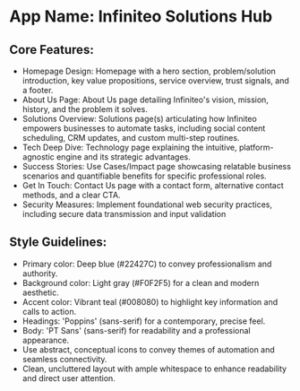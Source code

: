 # **App Name**: Infiniteo Solutions Hub

## Core Features:

- Homepage Design: Homepage with a hero section, problem/solution introduction, key value propositions, service overview, trust signals, and a footer.
- About Us Page: About Us page detailing Infiniteo's vision, mission, history, and the problem it solves.
- Solutions Overview: Solutions page(s) articulating how Infiniteo empowers businesses to automate tasks, including social content scheduling, CRM updates, and custom multi-step routines.
- Tech Deep Dive: Technology page explaining the intuitive, platform-agnostic engine and its strategic advantages.
- Success Stories: Use Cases/Impact page showcasing relatable business scenarios and quantifiable benefits for specific professional roles.
- Get In Touch: Contact Us page with a contact form, alternative contact methods, and a clear CTA.
- Security Measures: Implement foundational web security practices, including secure data transmission and input validation

## Style Guidelines:

- Primary color: Deep blue (#22427C) to convey professionalism and authority.
- Background color: Light gray (#F0F2F5) for a clean and modern aesthetic.
- Accent color: Vibrant teal (#008080) to highlight key information and calls to action.
- Headings: 'Poppins' (sans-serif) for a contemporary, precise feel.
- Body: 'PT Sans' (sans-serif) for readability and a professional appearance.
- Use abstract, conceptual icons to convey themes of automation and seamless connectivity.
- Clean, uncluttered layout with ample whitespace to enhance readability and direct user attention.